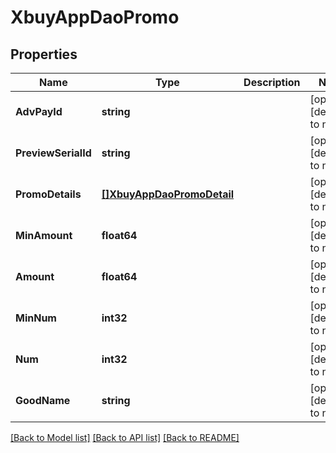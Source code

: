 # XbuyAppDaoPromo

## Properties
Name | Type | Description | Notes
------------ | ------------- | ------------- | -------------
**AdvPayId** | **string** |  | [optional] [default to null]
**PreviewSerialId** | **string** |  | [optional] [default to null]
**PromoDetails** | [**[]XbuyAppDaoPromoDetail**](xbuy.app.dao.PromoDetail.md) |  | [optional] [default to null]
**MinAmount** | **float64** |  | [optional] [default to null]
**Amount** | **float64** |  | [optional] [default to null]
**MinNum** | **int32** |  | [optional] [default to null]
**Num** | **int32** |  | [optional] [default to null]
**GoodName** | **string** |  | [optional] [default to null]

[[Back to Model list]](../README.md#documentation-for-models) [[Back to API list]](../README.md#documentation-for-api-endpoints) [[Back to README]](../README.md)

